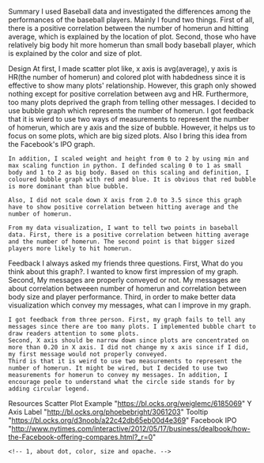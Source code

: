 Summary
    I used Baseball data and investigated the differences among the performances of the baseball players. Mainly I found two things. First of all, there is a positive correlation between the number of homerun and hitting average, which is explained by the location of plot. Second, those who have relatively big body hit more homerun than small body baseball player, which is explained by the color and size of plot.

Design
    At first, I made scatter plot like, x axis is avg(average), y axis is HR(the number of homerun) and colored plot with habdedness since it is effective to show many plots' relationship. However, this graph only showed nothing except for positive correlation between avg and HR. Furthermore, too many plots deprived the graph from telling other messages. I decided to use bubble graph which represents the number of homerun. I got feedback that it is wierd to use two ways of measurements to represent the number of homerun, which are y axis and the size of bubble. However, it helps us to focus on some plots, which are big sized plots. Also I bring this idea from the Facebook's IPO graph. 

    In addition, I scaled weight and height from 0 to 2 by using min and max scaling function in python. I definded scaling 0 to 1 as small body and 1 to 2 as big body. Based on this scaling and definition, I coloured bubble graph with red and blue. It is obvious that red bubble is more dominant than blue bubble. 

    Also, I did not scale down X axis from 2.0 to 3.5 since this graph have to show positive correlation between hitting average and the number of homerun. 

    From my data visualization, I want to tell two points in baseball data. First, there is a positive correlation between hitting average and the number of homerun. The second point is that bigger sized players more likely to hit homerun. 

Feedback
    I always asked my friends three questions. First, What do you think about this graph?. I wanted to know first impression of my graph. Second, My messages are properly conveyed or not. My messages are about correlation betweeen number of homerun and correlation between body size and player performance. Third, in order to make better data visualization which convey my messages, what can I improve in my graph. 

    I got feedback from three person. First, my graph fails to tell any messages since there are too many plots. I implemented bubble chart to draw readers attention to some plots.
    Second, X axis should be narrow down since plots are concentrated on more than 0.20 in X axis. I did not change my x axis since if I did, my first message would not properly conveyed. 
    Third is that it is weird to use two measurements to represent the number of homerun. It might be wired, but I decided to use two measurements for homerun to convey my messages. In addition, I encourage peole to understand what the circle side stands for by adding circular legend.

Resources
    Scatter Plot Example "https://bl.ocks.org/weiglemc/6185069"
    Y Axis Label "http://bl.ocks.org/phoebebright/3061203"
    Tooltip "https://bl.ocks.org/d3noob/a22c42db65eb00d4e369"
    Facebook IPO "http://www.nytimes.com/interactive/2012/05/17/business/dealbook/how-the-Facebook-offering-compares.html?_r=0"


    <!-- 1, about dot, color, size and opache. -->
<!-- 2, about interaction easier to see text, phont  -->
<!-- 3, narrative message, title, axis and ... -->